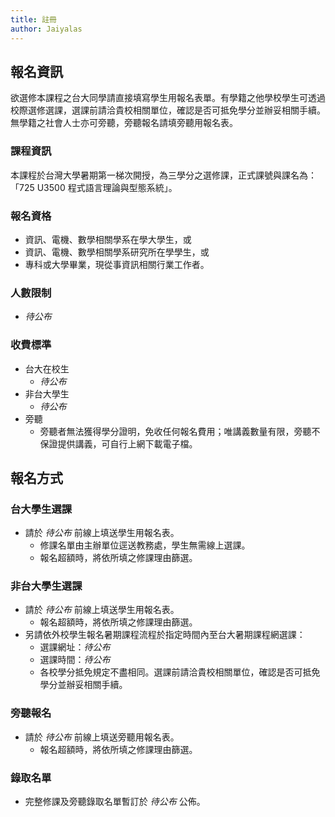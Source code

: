 ```yaml
---
title: 註冊
author: Jaiyalas
---
```


## 報名資訊

欲選修本課程之台大同學請直接填寫學生用報名表單。有學籍之他學校學生可透過校際選修選課，選課前請洽貴校相關單位，確認是否可抵免學分並辦妥相關手續。無學籍之社會人士亦可旁聽，旁聽報名請填旁聽用報名表。

### 課程資訊

本課程於台灣大學暑期第一梯次開授，為三學分之選修課，正式課號與課名為：「725 U3500 程式語言理論與型態系統」。

### 報名資格

- 資訊、電機、數學相關學系在學大學生，或
- 資訊、電機、數學相關學系研究所在學學生，或
- 專科或大學畢業，現從事資訊相關行業工作者。

### 人數限制

- *待公布*

### 收費標準

- 台大在校生
   - *待公布*
- 非台大學生
   - *待公布*
- 旁聽
   - 旁聽者無法獲得學分證明，免收任何報名費用；唯講義數量有限，旁聽不保證提供講義，可自行上網下載電子檔。

## 報名方式

### 台大學生選課

- 請於 *待公布* 前線上填送學生用報名表。
   - 修課名單由主辦單位逕送教務處，學生無需線上選課。
   - 報名超額時，將依所填之修課理由篩選。

### 非台大學生選課​

- 請於 *待公布* 前線上填送學生用報名表。
   - 報名超額時，將依所填之修課理由篩選。
- 另請依外校學生報名暑期課程流程於指定時間內至台大暑期課程網選課：
   - 選課網址：*待公布*
   - 選課時間：*待公布*
   - 各校學分抵免規定不盡相同。選課前請洽貴校相關單位，確認是否可抵免學分並辦妥相關手續。

### 旁聽報名

- 請於 *待公布* 前線上填送旁聽用報名表。
   - 報名超額時，將依所填之修課理由篩選。

### 錄取名單

- 完整修課及旁聽錄取名單暫訂於 *待公布* 公佈。
